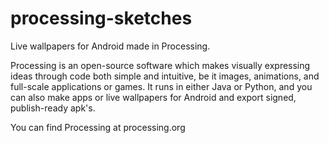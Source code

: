 # processing-sketches
Live wallpapers for Android made in Processing. 

Processing is an open-source software which makes visually expressing ideas through code both simple and intuitive, be it images, animations, and full-scale applications or games. It runs in either Java or Python, and you can also make apps or live wallpapers for Android and export signed,  publish-ready apk's. 

You can find Processing at processing.org 
